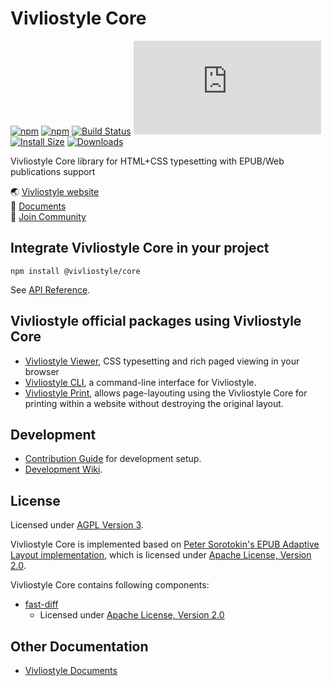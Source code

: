 # Vivliostyle Core

[![npm][npm]][npm-url]
[![npm][npm-next]][npm-url]
[![Build Status][build-status]][build-status-url]
[![deps][deps]][deps-url]
[![Install Size][size]][size-url]
[![Downloads][downloads]][downloads-url]

Vivliostyle Core library for HTML+CSS typesetting with EPUB/Web publications support

🌏 [Vivliostyle website](https://vivliostyle.org)  
📖 [Documents](https://vivliostyle.org/documents/)  
🤝 [Join Community](https://vivliostyle.org/community/)

## Integrate Vivliostyle Core in your project

```
npm install @vivliostyle/core
```

See [API Reference](https://docs.vivliostyle.org/#/api).

## Vivliostyle official packages using Vivliostyle Core

- [Vivliostyle Viewer](https://github.com/vivliostyle/vivliostyle.js/tree/master/packages/viewer), CSS typesetting and rich paged viewing in your browser
- [Vivliostyle CLI](https://github.com/vivliostyle/vivliostyle-cli), a command-line interface for Vivliostyle.
- [Vivliostyle Print](https://github.com/vivliostyle/vivliostyle-print), allows page-layouting using the Vivliostyle Core for printing within a website without destroying the original layout.

## Development

- [Contribution Guide](https://github.com/vivliostyle/vivliostyle.js/tree/master/CONTRIBUTING.md) for development setup.
- [Development Wiki](https://github.com/vivliostyle/vivliostyle.js/wiki/Development).

## License

Licensed under [AGPL Version 3](https://www.gnu.org/licenses/agpl-3.0.html).

Vivliostyle Core is implemented based on [Peter Sorotokin's EPUB Adaptive Layout implementation](https://github.com/sorotokin/adaptive-layout), which is licensed under [Apache License, Version 2.0](http://www.apache.org/licenses/LICENSE-2.0).

Vivliostyle Core contains following components:

- [fast-diff](https://www.npmjs.com/package/fast-diff)
  - Licensed under [Apache License, Version 2.0](http://www.apache.org/licenses/LICENSE-2.0)

## Other Documentation

- [Vivliostyle Documents](https://vivliostyle.org/documents/)

[npm]: https://img.shields.io/npm/v/@vivliostyle/core/latest
[npm-next]: https://img.shields.io/npm/v/@vivliostyle/core/next
[npm-url]: https://www.npmjs.com/package/@vivliostyle/core
[build-status]: https://travis-ci.com/vivliostyle/vivliostyle.js.svg?branch=master
[build-status-url]: https://travis-ci.com/vivliostyle/vivliostyle.js
[deps]: https://img.shields.io/david/vivliostyle/vivliostyle.js?path=packages/core
[deps-url]: https://david-dm.org/vivliostyle/vivliostyle.js/?path=packages/core
[size]: https://packagephobia.now.sh/badge?p=@vivliostyle/core
[size-url]: https://packagephobia.now.sh/result?p=@vivliostyle/core
[downloads]: https://img.shields.io/npm/dw/@vivliostyle/core.svg
[downloads-url]: https://www.npmjs.com/package/@vivliostyle/core
